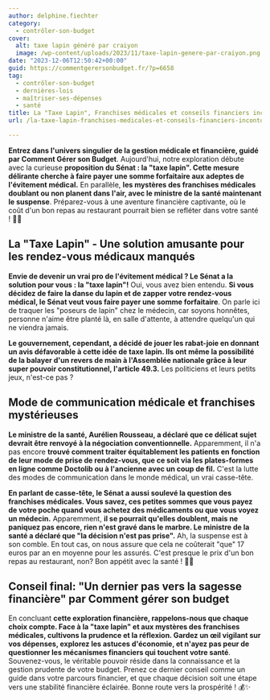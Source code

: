 ```yaml
---
author: delphine.fiechter
category:
  - contrôler-son-budget
cover:
  alt: taxe lapin généré par craiyon
  image: /wp-content/uploads/2023/11/taxe-lapin-genere-par-craiyon.png
date: "2023-12-06T12:50:42+00:00"
guid: https://commentgerersonbudget.fr/?p=6658
tag:
  - contrôler-son-budget
  - dernières-lois
  - maîtriser-ses-dépenses
  - santé
title: La "Taxe Lapin", Franchises médicales et conseils financiers incontournables
url: /la-taxe-lapin-franchises-medicales-et-conseils-financiers-incontournables/

---
```

**Entrez dans l'univers singulier de la gestion médicale et financière, guidé par Comment Gérer son Budget**. Aujourd'hui, notre exploration débute avec la curieuse **proposition du Sénat : la "taxe lapin". Cette mesure délirante cherche à faire payer une somme forfaitaire aux adeptes de l'évitement médical.** En parallèle, **les mystères des franchises médicales doublant ou non planent dans l'air, avec le ministre de la santé maintenant le suspense**. Préparez-vous à une aventure financière captivante, où le coût d'un bon repas au restaurant pourrait bien se refléter dans votre santé ! 🥦💉

## **La "Taxe Lapin" - Une solution amusante pour les rendez-vous médicaux manqués**

**Envie de devenir un vrai pro de l'évitement médical ? Le Sénat a la solution pour vous : la "taxe lapin"!** Oui, vous avez bien entendu. **Si vous décidez de faire la danse du lapin et de zapper votre rendez-vous médical, le Sénat veut vous faire payer une somme forfaitaire**. On parle ici de traquer les "poseurs de lapin" chez le médecin, car soyons honnêtes, personne n'aime être planté là, en salle d'attente, à attendre quelqu'un qui ne viendra jamais.

**Le gouvernement, cependant, a décidé de jouer les rabat-joie en donnant un avis défavorable à cette idée de taxe lapin. Ils ont même la possibilité de la balayer d'un revers de main à l'Assemblée nationale grâce à leur super pouvoir constitutionnel, l'article 49.3.** Les politiciens et leurs petits jeux, n'est-ce pas ?

## **Mode de communication médicale et franchises mystérieuses**

**Le ministre de la santé, Aurélien Rousseau, a déclaré que ce délicat sujet devrait être renvoyé à la négociation conventionnelle.** Apparemment, il n'a pas encore **trouvé comment traiter équitablement les patients en fonction de leur mode de prise de rendez-vous, que ce soit via les plates-formes en ligne comme Doctolib ou à l'ancienne avec un coup de fil.** C'est la lutte des modes de communication dans le monde médical, un vrai casse-tête.

**En parlant de casse-tête, le Sénat a aussi soulevé la question des franchises médicales. Vous savez, ces petites sommes que vous payez de votre poche quand vous achetez des médicaments ou que vous voyez un médecin.** Apparemment, **il se pourrait qu'elles doublent, mais ne paniquez pas encore, rien n'est gravé dans le marbre. Le ministre de la santé a déclaré que "la décision n'est pas prise".** Ah, la suspense est à son comble. En tout cas, on nous assure que cela ne coûterait "que" 17 euros par an en moyenne pour les assurés. C'est presque le prix d'un bon repas au restaurant, non? Bon appétit avec la santé ! 🥦💉

## **Conseil final: "Un dernier pas vers la sagesse financière" par Comment gérer son budget**

En concluant **cette exploration financière, rappelons-nous que chaque choix compte. Face à la "taxe lapin" et aux mystères des franchises médicales, cultivons la prudence et la réflexion. Gardez un œil vigilant sur vos dépenses, explorez les astuces d'économie, et n'ayez pas peur de questionner les mécanismes financiers qui touchent votre santé**. Souvenez-vous, le véritable pouvoir réside dans la connaissance et la gestion prudente de votre budget. Prenez ce dernier conseil comme un guide dans votre parcours financier, et que chaque décision soit une étape vers une stabilité financière éclairée. Bonne route vers la prospérité ! 💰✨
